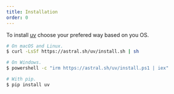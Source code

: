 ```yaml
---
title: Installation
order: 0
---
```


To install [uv](https://github.com/astral-sh/uv) choose your prefered way based on you OS.

```bash
# On macOS and Linux.
$ curl -LsSf https://astral.sh/uv/install.sh | sh

# On Windows.
$ powershell -c "irm https://astral.sh/uv/install.ps1 | iex"

# With pip.
$ pip install uv
```
